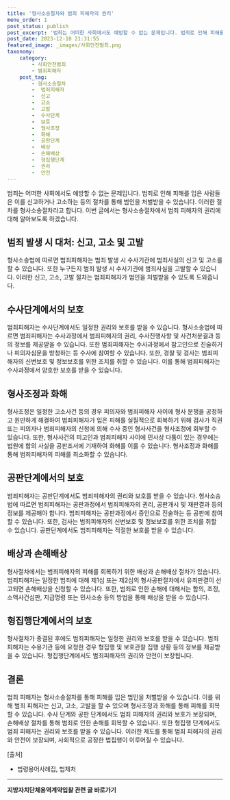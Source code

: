 ```yaml
---
title: '형사소송절차와 범죄 피해자의 권리'
menu_order: 1
post_status: publish
post_excerpt: '범죄는 어떠한 사회에서도 예방할 수 없는 문제입니다. 범죄로 인해 피해를 입은 사람들은 이를 신고하거나 고소하는 등의 절차를 통해 범인을 처벌받을 수 있습니다. 이러한 절차를 형사소송절차라고 합니다. 이번 글에서는 형사소송절차에서 범죄 피해자의 권리에 대해 알아보도록 하겠습니다.'
post_date: 2023-12-10 21:31:55
featured_image: _images/사회안전범죄.png
taxonomy:
    category:
        - 사회안전범죄
        - 범죄피해자
    post_tag:
        - 형사소송절차
        -  범죄피해자
        -  신고
        -  고소
        -  고발
        -  수사단계
        -  보호
        -  형사조정
        -  화해
        -  공판단계
        -  배상
        -  손해배상
        -  형집행단계
        -  권리
        -  안전
---
```



범죄는 어떠한 사회에서도 예방할 수 없는 문제입니다. 범죄로 인해 피해를 입은 사람들은 이를 신고하거나 고소하는 등의 절차를 통해 범인을 처벌받을 수 있습니다. 이러한 절차를 형사소송절차라고 합니다. 이번 글에서는 형사소송절차에서 범죄 피해자의 권리에 대해 알아보도록 하겠습니다.

## 범죄 발생 시 대처: 신고, 고소 및 고발

형사소송법에 따르면 범죄피해자는 범죄 발생 시 수사기관에 범죄사실의 신고 및 고소를 할 수 있습니다. 또한 누구든지 범죄 발생 시 수사기관에 범죄사실을 고발할 수 있습니다. 이러한 신고, 고소, 고발 절차는 범죄피해자가 범인을 처벌받을 수 있도록 도와줍니다.

## 수사단계에서의 보호

범죄피해자는 수사단계에서도 일정한 권리와 보호를 받을 수 있습니다. 형사소송법에 따르면 범죄피해자는 수사과정에서 범죄피해자의 권리, 수사진행사항 및 사건처분결과 등의 정보를 제공받을 수 있습니다. 또한 범죄피해자는 수사과정에서 참고인으로 진술하거나 피의자심문을 방청하는 등 수사에 참여할 수 있습니다. 또한, 경찰 및 검사는 범죄피해자의 신변보호 및 정보보호를 위한 조치를 취할 수 있습니다. 이를 통해 범죄피해자는 수사과정에서 양호한 보호를 받을 수 있습니다.

## 형사조정과 화해

형사조정은 일정한 고소사건 등의 경우 피의자와 범죄피해자 사이에 형사 분쟁을 공정하고 원만하게 해결하여 범죄피해자가 입은 피해를 실질적으로 회복하기 위해 검사가 직권 또는 피의자나 범죄피해자의 신청에 의해 수사 중인 형사사건을 형사조정에 회부할 수 있습니다. 또한, 형사사건의 피고인과 범죄피해자 사이에 민사상 다툼이 있는 경우에는 법원에 합의 사실을 공판조서에 기재하여 화해를 이룰 수 있습니다. 형사조정과 화해를 통해 범죄피해자의 피해를 최소화할 수 있습니다.

## 공판단계에서의 보호

범죄피해자는 공판단계에서도 범죄피해자의 권리와 보호를 받을 수 있습니다. 형사소송법에 따르면 범죄피해자는 공판과정에서 범죄피해자의 권리, 공판개시 및 재판결과 등의 정보를 제공해야 합니다. 범죄피해자는 공판과정에서 증인으로 진술하는 등 공판에 참여할 수 있습니다. 또한, 검사는 범죄피해자의 신변보호 및 정보보호를 위한 조치를 취할 수 있습니다. 공판단계에서도 범죄피해자는 적절한 보호를 받을 수 있습니다.

## 배상과 손해배상

형사절차에서는 범죄피해자의 피해를 회복하기 위한 배상과 손해배상 절차가 있습니다. 범죄피해자는 일정한 범죄에 대해 제1심 또는 제2심의 형사공판절차에서 유죄판결이 선고되면 손해배상을 신청할 수 있습니다. 또한, 범죄로 인한 손해에 대해서는 합의, 조정, 소액사건심판, 지급명령 또는 민사소송 등의 방법을 통해 배상을 받을 수 있습니다.

## 형집행단계에서의 보호

형사절차가 종결된 후에도 범죄피해자는 일정한 권리와 보호를 받을 수 있습니다. 범죄피해자는 수용기관 등에 요청한 경우 형집행 및 보호관찰 집행 상황 등의 정보를 제공받을 수 있습니다. 형집행단계에서도 범죄피해자의 권리와 안전이 보장됩니다.

## 결론

범죄 피해자는 형사소송절차를 통해 피해를 입은 범인을 처벌받을 수 있습니다. 이를 위해 범죄 피해자는 신고, 고소, 고발을 할 수 있으며 형사조정과 화해를 통해 피해를 회복할 수 있습니다. 수사 단계와 공판 단계에서도 범죄 피해자의 권리와 보호가 보장되며, 손해배상 절차를 통해 범죄로 인한 손해를 회복할 수 있습니다. 또한 형집행 단계에서도 범죄 피해자는 권리와 보호를 받을 수 있습니다. 이러한 제도를 통해 범죄 피해자의 권리와 안전이 보장되며, 사회적으로 공정한 법집행이 이루어질 수 있습니다.

[출처]
- 법령용어사례집, 법제처
<!-- wp:separator -->
<hr class="wp-block-separator has-alpha-channel-opacity"/>
<!-- /wp:separator -->

<!-- wp:group {"backgroundColor":"base","layout":{"type":"constrained"}} -->
<div class="wp-block-group has-base-background-color has-background"><!-- wp:paragraph {"align":"center","fontSize":"medium"} -->
<p class="has-text-align-center has-large-font-size"><strong>지방자치단체용역계약입찰 관련 글 바로가기</strong></p>
<!-- /wp:paragraph -->


<!-- wp:latest-posts
{"categories":[{"id":7150,"count":19,"description":"","link":"https://uknowlaw.com/category/%ec%a7%80%eb%b0%a9%ec%9e%90%ec%b9%98%eb%8b%a8%ec%b2%b4%ec%9a%a9%ec%97%ad%ea%b3%84%ec%95%bd%ec%9e%85%ec%b0%b0/","name":"지방자치단체용역계약입찰","slug":"지방자치단체용역계약입찰","taxonomy":"category","parent":0,"meta":[],"_links":{"self":[{"href":"https://uknowlaw.com/wp-json/wp/v2/categories/7150"}],"collection":[{"href":"https://uknowlaw.com/wp-json/wp/v2/categories"}],"about":[{"href":"https://uknowlaw.com/wp-json/wp/v2/taxonomies/category"}],"wp:post_type":[{"href":"https://uknowlaw.com/wp-json/wp/v2/posts?categories=7150"}],"curies":[{"name":"wp","href":"https://api.w.org/{rel}","templated":true}]}}],"postsToShow":100,"excerptLength":28,"postLayout":"grid","columns":2,"featuredImageAlign":"left","featuredImageSizeSlug":"large","fontSize":"small"} /--></div>
<!-- /wp:group -->